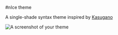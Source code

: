 #nIce theme

A single-shade syntax theme inspired by [Kasugano](http://dotshare.it/dots/659)

![A screenshot of your theme](https://f.cloud.github.com/assets/69169/2289498/4c3cb0ec-a009-11e3-8dbd-077ee11741e5.gif)
